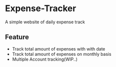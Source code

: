 # Expense-Tracker
A simple website of daily expense track


## Feature
- Track total amount of expenses with with date
- Track total amount of expenses on monthly basis
- Multiple Account tracking(WIP..)
